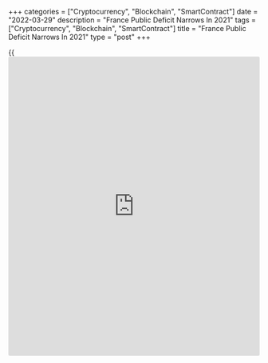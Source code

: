 +++
categories = ["Cryptocurrency", "Blockchain", "SmartContract"]
date = "2022-03-29"
description = "France Public Deficit Narrows In 2021"
tags = ["Cryptocurrency", "Blockchain", "SmartContract"]
title = "France Public Deficit Narrows In 2021"
type = "post"
+++

{{<iframe id="large-banner" src="https://www.bounty.group/#slide=22.0" width="100%" height="600" scrolling="no" style="border: 0px solid rgb(216, 221, 230); border-radius: 3px;">}}

France's general government deficit narrowed in 2021 buoyed by the
economic rebound, data released by the statistical office Insee showed
on Tuesday.

The general government deficit came in at EUR 160.9 billion, accounting
for 6.5 percent of gross domestic product, after 8.9 percent in 2020 and
3.1 percent in 2019.

Revenue increased by 8.4 percent and expenditure was up 4.0 percent.

Further, general government debt reached EUR 2.81 trillion. As a
percentage of GDP, the public debt decreased to 112.9 percent, due to
the recovery of GDP, from 114.6 percent at the end of 2020.

At the same time, general government net debt amounted to EUR 2.5
trillion in the fourth quarter, equivalent to 101.2 percent of GDP.

For comments and feedback [contact](https://www.playgroundfx.com/contact/): editorial@rtt[news](https://www.letsplayfx.com/blog/forex-news-website/).com

[Economic News][1]

 **What parts of the world are seeing the best (and worst) economic
performances lately? Click[here][2] to check out our [Econ Scorecard][2]
and find out! See up-to-the-moment [ranking](https://www.playgroundfx.com/blog/crypto-exchange-ranking/)s for the best and worst
performers in [GDP][3], [unemployment rate][4], [inflation][5] and much
more.**

   1. www.rtt[news](https://www.letsplayfx.com/blog/forex-news-website/).com/Content/EconomicNews.aspx
   2. www.rtt[news](https://www.letsplayfx.com/blog/forex-news-website/).com/economic-scorecard/world-rank/unemployment-rate/highest-performance.aspx
   3. www.rtt[news](https://www.letsplayfx.com/blog/forex-news-website/).com/economic-scorecard/world-rank/GDP/highest-performance.aspx
   4. www.rtt[news](https://www.letsplayfx.com/blog/forex-news-website/).com/economic-scorecard/world-rank/unemployment-rate/lowest-performance.aspx
   5. www.rtt[news](https://www.letsplayfx.com/blog/forex-news-website/).com/economic-scorecard/world-rank/CPI/highest-performance.aspx